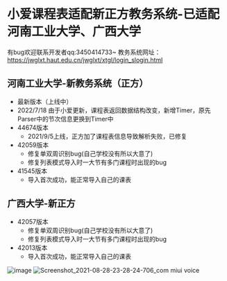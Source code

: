 # 小爱课程表适配新正方教务系统-已适配河南工业大学、广西大学
有bug欢迎联系开发者qq:3450414733~
教务系统网址：https://jwglxt.haut.edu.cn/jwglxt/xtgl/login_slogin.html
## 河南工业大学-新教务系统（正方）
-  最新版本（上线中）
  - 2022/7/18 由于小爱更新，课程表返回数据结构改变，新增Timer，原先Parser中的节次信息更换到Timer中 
- 44674版本
  - 2021/9/5上线，正方加了课程表信息导致解析失败，已修复
- 42059版本
  - 修复单双周识别bug(自己学校没有所以大意了)
  - 修复列表模式导入时一大节有多门课程时出现的bug
- 41545版本
  - 导入首次成功，能正常导入自己的课表

## 广西大学-新正方
- 42057版本
  - 修复单双周识别bug(自己学校没有所以大意了)
  - 修复列表模式导入时一大节有多门课程时出现的bug
- 42013版本
  - 导入首次成功，能正常导入自己的课表

![image](https://user-images.githubusercontent.com/43498495/132113994-0c4dc7b1-985b-49c8-abe0-aae6a86aa5ff.png)
![Screenshot_2021-08-28-23-28-24-706_com miui voice](https://user-images.githubusercontent.com/43498495/131222948-66abf6de-4456-41e2-88cf-cfc888aaf538.jpg)

